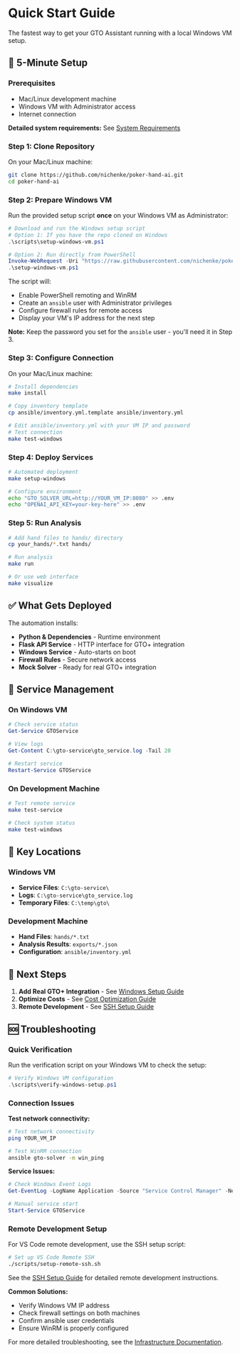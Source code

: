 # Quick Start Guide

The fastest way to get your GTO Assistant running with a local Windows VM setup.

## 🚀 5-Minute Setup

### Prerequisites

- Mac/Linux development machine
- Windows VM with Administrator access  
- Internet connection

**Detailed system requirements:** See [System Requirements](../REQUIREMENTS.md)

### Step 1: Clone Repository

On your Mac/Linux machine:

```bash
git clone https://github.com/nichenke/poker-hand-ai.git
cd poker-hand-ai
```

### Step 2: Prepare Windows VM

Run the provided setup script **once** on your Windows VM as Administrator:

```powershell
# Download and run the Windows setup script
# Option 1: If you have the repo cloned on Windows
.\scripts\setup-windows-vm.ps1

# Option 2: Run directly from PowerShell
Invoke-WebRequest -Uri "https://raw.githubusercontent.com/nichenke/poker-hand-ai/main/scripts/setup-windows-vm.ps1" -OutFile "setup-windows-vm.ps1"
.\setup-windows-vm.ps1
```

The script will:
- Enable PowerShell remoting and WinRM
- Create an `ansible` user with Administrator privileges  
- Configure firewall rules for remote access
- Display your VM's IP address for the next step

**Note:** Keep the password you set for the `ansible` user - you'll need it in Step 3.

### Step 3: Configure Connection

On your Mac/Linux machine:

```bash
# Install dependencies
make install

# Copy inventory template
cp ansible/inventory.yml.template ansible/inventory.yml

# Edit ansible/inventory.yml with your VM IP and password
# Test connection
make test-windows
```

### Step 4: Deploy Services

```bash
# Automated deployment
make setup-windows

# Configure environment
echo "GTO_SOLVER_URL=http://YOUR_VM_IP:8080" >> .env
echo "OPENAI_API_KEY=your-key-here" >> .env
```

### Step 5: Run Analysis

```bash
# Add hand files to hands/ directory
cp your_hands/*.txt hands/

# Run analysis
make run

# Or use web interface
make visualize
```

## ✅ What Gets Deployed

The automation installs:

- **Python & Dependencies** - Runtime environment
- **Flask API Service** - HTTP interface for GTO+ integration
- **Windows Service** - Auto-starts on boot
- **Firewall Rules** - Secure network access
- **Mock Solver** - Ready for real GTO+ integration

## 🔧 Service Management

### On Windows VM

```powershell
# Check service status
Get-Service GTOService

# View logs
Get-Content C:\gto-service\gto_service.log -Tail 20

# Restart service
Restart-Service GTOService
```

### On Development Machine

```bash
# Test remote service
make test-service

# Check system status
make test-windows
```

## 📁 Key Locations

### Windows VM
- **Service Files**: `C:\gto-service\`
- **Logs**: `C:\gto-service\gto_service.log`
- **Temporary Files**: `C:\temp\gto\`

### Development Machine
- **Hand Files**: `hands/*.txt`
- **Analysis Results**: `exports/*.json`
- **Configuration**: `ansible/inventory.yml`

## 🎯 Next Steps

1. **Add Real GTO+ Integration** - See [Windows Setup Guide](../infrastructure/windows-setup.md)
2. **Optimize Costs** - See [Cost Optimization Guide](cost-optimization.md)
3. **Remote Development** - See [SSH Setup Guide](../infrastructure/remote-ssh.md)

## 🆘 Troubleshooting

### Quick Verification

Run the verification script on your Windows VM to check the setup:

```powershell
# Verify Windows VM configuration
.\scripts\verify-windows-setup.ps1
```

### Connection Issues

**Test network connectivity:**
```bash
# Test network connectivity
ping YOUR_VM_IP

# Test WinRM connection
ansible gto-solver -m win_ping
```

**Service Issues:**
```powershell
# Check Windows Event Logs
Get-EventLog -LogName Application -Source "Service Control Manager" -Newest 10

# Manual service start
Start-Service GTOService
```

### Remote Development Setup

For VS Code remote development, use the SSH setup script:

```bash
# Set up VS Code Remote SSH
./scripts/setup-remote-ssh.sh
```

See the [SSH Setup Guide](../infrastructure/remote-ssh.md) for detailed remote development instructions.

**Common Solutions:**
- Verify Windows VM IP address
- Check firewall settings on both machines  
- Confirm ansible user credentials
- Ensure WinRM is properly configured

For more detailed troubleshooting, see the [Infrastructure Documentation](../infrastructure/overview.md).
